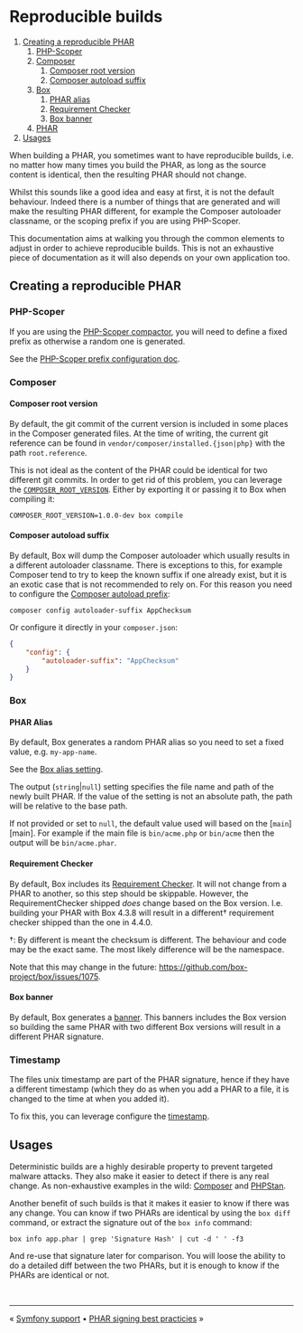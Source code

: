 # Reproducible builds

1. [Creating a reproducible PHAR](#creating-a-reproducible-phar)
   1. [PHP-Scoper](#php-scoper)
   1. [Composer](#composer)
       1. [Composer root version](#composer-root-version)
       1. [Composer autoload suffix](#composer-autoload-suffix)
   1. [Box](#box)
       1. [PHAR alias](#phar-alias)
       1. [Requirement Checker](#requirement-checker)
       1. [Box banner](#box-banner)
   1. [PHAR](#phar)
1.  [Usages](#usages)


When building a PHAR, you sometimes want to have reproducible builds, i.e. no matter how many times you build the PHAR,
as long as the source content is identical, then the resulting PHAR should not change.

Whilst this sounds like a good idea and easy at first, it is not the default behaviour. Indeed there is a number of things
that are generated and will make the resulting PHAR different, for example the Composer autoloader classname, or the scoping
prefix if you are using PHP-Scoper.

This documentation aims at walking you through the common elements to adjust in order to achieve reproducible builds. This
is not an exhaustive piece of documentation as it will also depends on your own application too.


## Creating a reproducible PHAR

### PHP-Scoper

If you are using the [PHP-Scoper compactor][php-scoper-compactor], you will need to define a fixed prefix as otherwise a random
one is generated.

See the [PHP-Scoper prefix configuration doc][php-scoper-prefix-doc].


### Composer

#### Composer root version

By default, the git commit of the current version is included in some places in the Composer generated files. At the time
of writing, the current git reference can be found in `vendor/composer/installed.{json|php}` with the path `root.reference`.

This is not ideal as the content of the PHAR could be identical for two different git commits. In order to get rid of
this problem, you can leverage the [`COMPOSER_ROOT_VERSION`][composer-root-version]. Either by exporting it or passing
it to Box when compiling it:

```shell
COMPOSER_ROOT_VERSION=1.0.0-dev box compile
```

#### Composer autoload suffix

By default, Box will dump the Composer autoloader which usually results in a different autoloader classname. There is
exceptions to this, for example Composer tend to try to keep the known suffix if one already exist, but it is an exotic
case that is not recommended to rely on. For this reason you need to configure the [Composer autoload prefix][composer-autoload-prefix]:

```shell
composer config autoloader-suffix AppChecksum
```

Or configure it directly in your `composer.json`:

```json
{
    "config": {
        "autoloader-suffix": "AppChecksum"
    }
}
```


### Box

#### PHAR Alias

By default, Box generates a random PHAR alias so you need to set a fixed value, e.g. `my-app-name`.

See the [Box alias setting][box-alias].

The output (`string`|`null`) setting specifies the file name and path of the newly built PHAR. If the value of the
setting is not an absolute path, the path will be relative to the base path.

If not provided or set to `null`, the default value used will based on the [`main`][main]. For example if the main file
is `bin/acme.php` or `bin/acme` then the output will be `bin/acme.phar`.


#### Requirement Checker

By default, Box includes its [Requirement Checker][requirement-checker]. It will not change from a PHAR to another, so
this step should be skippable. However, the RequirementChecker shipped _does_ change based on the Box version. I.e.
building your PHAR with Box 4.3.8 will result in a different† requirement checker shipped than the one in 4.4.0.

†: By different is meant the checksum is different. The behaviour and code may be the exact same. The most likely
difference will be the namespace.

Note that this may change in the future: https://github.com/box-project/box/issues/1075.


#### Box banner

By default, Box generates a [banner][banner]. This banners includes the Box version so building the same PHAR with two
different Box versions will result in a different PHAR signature.


### Timestamp

The files unix timestamp are part of the PHAR signature, hence if they have a different timestamp (which they do as when
you add a PHAR to a file, it is changed to the time at when you added it).

To fix this, you can leverage configure the [timestamp].


## Usages

Deterministic builds are a highly desirable property to prevent targeted malware attacks. They also make it easier to
detect if there is any real change. As non-exhaustive examples in the wild: [Composer][composer] and [PHPStan][phpstan].

Another benefit of such builds is that it makes it easier to know if there was any change. You can know if two PHARs are
identical by using the `box diff` command, or extract the signature out of the `box info` command:

```shell
box info app.phar | grep 'Signature Hash' | cut -d ' ' -f3
```

And re-use that signature later for comparison. You will loose the ability to do a detailed diff between the two PHARs,
but it is enough to know if the PHARs are identical or not.


<br />
<hr />

« [Symfony support](symfony.md#symfony-support) • [PHAR signing best practicies](phar-signing.md#phar-signing-best-practices) »


[banner]: ./configuration.md#banner-banner
[box-alias]: ./configuration.md#alias-alias
[composer]: https://github.com/composer/composer
[composer-autoload-prefix]: https://getcomposer.org/doc/06-config.md#autoloader-suffix
[composer-root-version]: https://getcomposer.org/doc/03-cli.md#composer-root-version
[phar-utils]: https://github.com/Seldaek/phar-utils
[phpstan]: https://github.com/phpstan/phpstan
[php-scoper-compactor]: ./configuration.md#compactors-compactors
[php-scoper-prefix-doc]: https://github.com/humbug/php-scoper/blob/main/docs/configuration.md#prefix
[requirement-checker]: ./requirement-checker.md
[timestamp]: ./configuration.md#forcing-the-timestamp-timestamp
